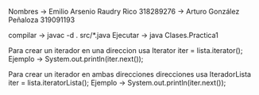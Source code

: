 Nombres -> Emilio Arsenio Raudry Rico 318289276
        -> Arturo González Peñaloza 319091193

compilar -> javac -d . src/*.java
Ejecutar -> java Clases.Practica1


Para crear un iterador en una direccion usa
Iterator<Integer> iter = lista.iterator();
Ejemplo -> System.out.println(iter.next());

Para crear un iterador en ambas direcciones direcciones usa
IteradorLista<Integer> iter = lista.iteratorLista();
Ejemplo -> System.out.println(iter.next());
